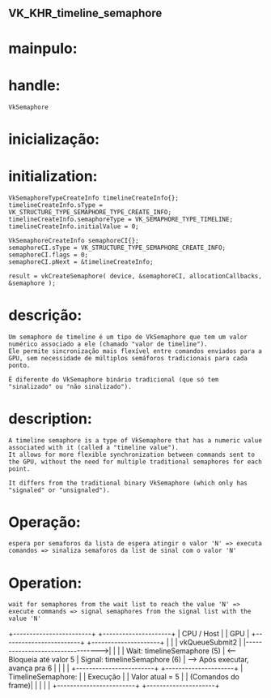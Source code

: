 ## VK_KHR_timeline_semaphore

# mainpulo:
# handle:
    VkSemaphore
    
# inicialização:
# initialization:

    VkSemaphoreTypeCreateInfo timelineCreateInfo{};
    timelineCreateInfo.sType = VK_STRUCTURE_TYPE_SEMAPHORE_TYPE_CREATE_INFO;
    timelineCreateInfo.semaphoreType = VK_SEMAPHORE_TYPE_TIMELINE;
    timelineCreateInfo.initialValue = 0;

    VkSemaphoreCreateInfo semaphoreCI{};
    semaphoreCI.sType = VK_STRUCTURE_TYPE_SEMAPHORE_CREATE_INFO;
    semaphoreCI.flags = 0;
    semaphoreCI.pNext = &timelineCreateInfo;

    result = vkCreateSemaphore( device, &semaphoreCI, allocationCallbacks, &semaphore );


# descrição:
    Um semaphore de timeline é um tipo de VkSemaphore que tem um valor numérico associado a ele (chamado "valor de timeline").
    Ele permite sincronização mais flexível entre comandos enviados para a GPU, sem necessidade de múltiplos semáforos tradicionais para cada ponto.

    É diferente do VkSemaphore binário tradicional (que só tem "sinalizado" ou "não sinalizado").

# description:
    A timeline semaphore is a type of VkSemaphore that has a numeric value associated with it (called a "timeline value").
    It allows for more flexible synchronization between commands sent to the GPU, without the need for multiple traditional semaphores for each point.

    It differs from the traditional binary VkSemaphore (which only has "signaled" or "unsignaled").

# Operação:
    espera por semaforos da lista de espera atingir o valor 'N' => executa comandos => sinaliza semaforos da list de sinal com o valor 'N'

# Operation:
    wait for semaphores from the wait list to reach the value 'N' => execute commands => signal semaphores from the signal list with the value 'N'

+------------------------+         +---------------------+
|      CPU / Host        |         |       GPU           |
+------------------------+         +---------------------+
         |                                  |
         | vkQueueSubmit2                   |
         |--------------------------------->|
         |                                  |
         |    Wait: timelineSemaphore (5)   |  <-- Bloqueia até valor 5
         |    Signal: timelineSemaphore (6) |  --> Após executar, avança pra 6
         |                                  |
         |                                  |
+------------------------+         +---------------------+
| TimelineSemaphore:     |         |     Execução        |
|  Valor atual = 5       |         |  (Comandos do frame)|
|                        |         |                     |
+------------------------+         +---------------------+
